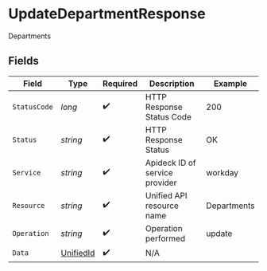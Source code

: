 # UpdateDepartmentResponse

Departments


## Fields

| Field                                             | Type                                              | Required                                          | Description                                       | Example                                           |
| ------------------------------------------------- | ------------------------------------------------- | ------------------------------------------------- | ------------------------------------------------- | ------------------------------------------------- |
| `StatusCode`                                      | *long*                                            | :heavy_check_mark:                                | HTTP Response Status Code                         | 200                                               |
| `Status`                                          | *string*                                          | :heavy_check_mark:                                | HTTP Response Status                              | OK                                                |
| `Service`                                         | *string*                                          | :heavy_check_mark:                                | Apideck ID of service provider                    | workday                                           |
| `Resource`                                        | *string*                                          | :heavy_check_mark:                                | Unified API resource name                         | Departments                                       |
| `Operation`                                       | *string*                                          | :heavy_check_mark:                                | Operation performed                               | update                                            |
| `Data`                                            | [UnifiedId](../../Models/Components/UnifiedId.md) | :heavy_check_mark:                                | N/A                                               |                                                   |